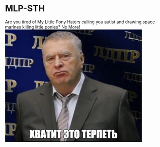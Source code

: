 # MLP-STH
Are you tired of My Little Pony Haters calling you autist and drawing space marines killing little ponies? No More!
![Хватит это терпеть!](readme/hvatit.jpg "Say no more!")
